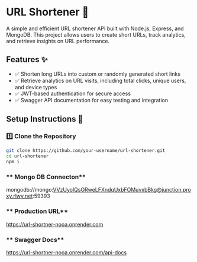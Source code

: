 # URL Shortener 🔗  

A simple and efficient URL shortener API built with Node.js, Express, and MongoDB. This project allows users to create short URLs, track analytics, and retrieve insights on URL performance.

## Features ✨
- ✅ Shorten long URLs into custom or randomly generated short links
- ✅ Retrieve analytics on URL visits, including total clicks, unique users, and device types
- ✅ JWT-based authentication for secure access
- ✅ Swagger API documentation for easy testing and integration

## Setup Instructions 🚀

### **1️⃣ Clone the Repository**
```bash
git clone https://github.com/your-username/url-shortener.git
cd url-shortener
npm i
```

### ** Mongo DB Connecton**
mongodb://mongo:VVzUyolQsORweLFXndqUxbFOMuvxbBkg@junction.proxy.rlwy.net:59393

### ** Production URL**
https://url-shortner-nooa.onrender.com

### ** Swagger Docs**
https://url-shortner-nooa.onrender.com/api-docs

